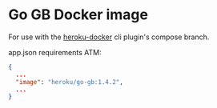 # Go GB Docker image

For use with the [heroku-docker](https://github.com/heroku/heroku-docker) cli plugin's compose branch.

app.json requirements ATM:

```json
{
  ...
  "image": "heroku/go-gb:1.4.2",
  ...
}
```
